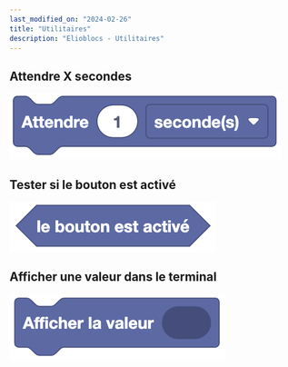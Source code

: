 ```yaml
---
last_modified_on: "2024-02-26"
title: "Utilitaires"
description: "Elioblocs - Utilitaires"
---
```



## Attendre X secondes

![Wait for X seconds](../../../static/img/elioblocs/blocs/utilities/attendre.png)


## Tester si le bouton est activé

![Is button activated](../../../static/img/elioblocs/blocs/utilities/test-bouton.png)


## Afficher une valeur dans le terminal

![Print value in the terminal](../../../static/img/elioblocs/blocs/utilities/print-valeur.png)

